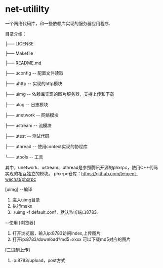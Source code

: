 # net-utililty

一个网络代码库，和一些依赖库实现的服务器应用程序.

目录介绍：

├── LICENSE

├── Makefile

├── README.md

├── uconfig      -- 配置文件读取

├── uhttp        -- 实现的http模块

├── uimg         -- 依赖库实现的图片服务器，支持上传和下载

├── ulog         -- 日志模块

├── unetwork     -- 网络模块

├── ustream      -- 流模块

├── utest        -- 测试代码

├── uthread      -- 使用context实现的协程库

└── utools       -- 工具


其中，unetwork、ustream、uthread是参照腾讯开源的phxrpc，使用C++代码实现的相互独立的模块。
phxrpc仓库：https://github.com/tencent-wechat/phxrpc

[uimg]
--编译
1. 进入uimg目录
2. 执行make
3. ./uimg -f default.conf，默认监听端口8783.

--使用
[浏览器]
1. 打开浏览器，输入ip:8783访问index,上传图片
2. 打开ip:8783/download?md5=xxxx 可以下载md5对应的图片

[二进制上传]
1. ip:8783/upload，post方式
